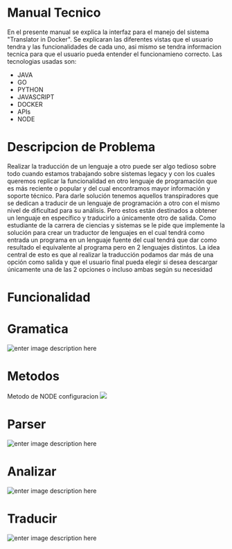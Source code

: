 ﻿
# Manual Tecnico

En el presente manual se explica la interfaz para el manejo del sistema "Translator in Docker". Se explicaran las diferentes vistas que el usuario tendra y las funcionalidades de cada uno, asi mismo se tendra informacion tecnica para que el usuario pueda entender el funcionamieno correcto. 
Las tecnologias usadas son:

  - JAVA
  - GO
  - PYTHON
  - JAVASCRIPT
  - DOCKER
  - APIs
  - NODE

# Descripcion de Problema

Realizar la traducción de un lenguaje a otro puede ser algo tedioso sobre todo cuando
estamos trabajando sobre sistemas legacy y con los cuales queremos replicar la
funcionalidad en otro lenguaje de programación que es más reciente o popular y del cual
encontramos mayor información y soporte técnico.
Para darle solución tenemos aquellos transpiradores que se dedican a traducir de un
lenguaje de programación a otro con el mismo nivel de dificultad para su análisis. Pero
estos están destinados a obtener un lenguaje en específico y traducirlo a únicamente otro
de salida.
Como estudiante de la carrera de ciencias y sistemas se le pide que implemente la solución
para crear un traductor de lenguajes en el cual tendrá como entrada un programa en un
lenguaje fuente del cual tendrá que dar como resultado el equivalente al programa pero en 2
lenguajes distintos. La idea central de esto es que al realizar la traducción podamos dar más
de una opción como salida y que el usuario final pueda elegir si desea descargar
únicamente una de las 2 opciones o incluso ambas según su necesidad

# Funcionalidad

# Gramatica

![enter image description here](https://i.ibb.co/fCg5PJL/gramatica.png)


# Metodos
Metodo de NODE configuracion
[![](https://i.ibb.co/m8DLw7B/c15.jpg)](https://i.ibb.co/m8DLw7B/c15.jpg)

# Parser
![enter image description here](https://i.ibb.co/FqBTKGf/c10.jpg)
# Analizar
![enter image description here](https://i.ibb.co/Btg1WWG/c9.jpg)

# Traducir 
![enter image description here](https://i.ibb.co/yQh3fG6/c8.jpg)
